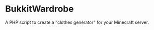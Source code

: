 BukkitWardrobe
==============

A PHP script to create a "clothes generator" for your Minecraft server.
